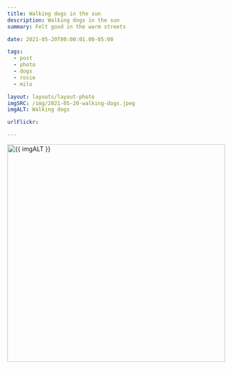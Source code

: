 ```yaml
---
title: Walking dogs in the sun
description: Walking dogs in the sun
summary: Felt good in the warm streets

date: 2021-05-20T00:00:01.00-05:00

tags:
  - post
  - photo
  - dogs
  - rosie
  - milo

layout: layouts/layout-photo
imgSRC: /img/2021-05-20-walking-dogs.jpeg
imgALT: Walking dogs

urlFlickr:

---
```

<p><img class="u-photo img-polaroid" src="{{ imgSRC }}" alt="{{ imgALT }}" width="500" height="500"></p>